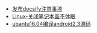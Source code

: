 - [发布docsify注意事项](tips/发布docsify到githubpages.md)
- [Linux-关闭笔记本盖不休眠](tips/Linux-关闭笔记本盖不休眠.md)
- [ubantu16.04编译android2.3源码](tips/ubantu16.04编译android2.3源码)

